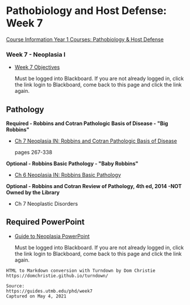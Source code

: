 # Pathobiology and Host Defense: Week 7

[Course Information Year 1 Courses: Pathobiology & Host Defense](/usmle/phd/course-information.md)

### Week 7 - Neoplasia I

*   [Week 7 Objectives](https://utmb.blackboard.com/bbcswebdav/pid-669085-dt-content-rid-15641175_1/xid-15641175_1)
    
    Must be logged into Blackboard. If you are not already logged in, click the link login to Blackboard, come back to this page and click the link again.
    

## Pathology

**Required - Robbins and Cotran Pathologic Basis of Disease - "Big Robbins"**

*   [Ch 7 Neoplasia IN: Robbins and Cotran Pathologic Basis of Disease](http://libux.utmb.edu/login?url=https://www.clinicalkey.com/#!/content/book/3-s2.0-B9780323531139000078)
    
    pages 267-338
    

**Optional - Robbins Basic Pathology - "Baby Robbins"**

*   [Ch 6 Neoplasia IN: Robbins Basic Pathology](http://libux.utmb.edu/login?url=https://www.clinicalkey.com/#!/content/book/3-s2.0-B9780323353175000065)
    

**Optional - Robbins and Cotran Review of Pathology, 4th ed, 2014 -NOT Owned by the Library**

*   Ch 7 Neoplastic Disorders

## Required PowerPoint

*   [Guide to Neoplasia PowerPoint](https://utmb.blackboard.com/bbcswebdav/pid-669087-dt-content-rid-15641181_1/xid-15641181_1)
    
    Must be logged into Blackboard. If you are not already logged in, click the link login to Blackboard, come back to this page and click the link again.

```
HTML to Markdown conversion with Turndown by Dom Christie
https://domchristie.github.io/turndown/

Source:
https://guides.utmb.edu/phd/week7
Captured on May 4, 2021
```
